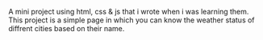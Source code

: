 A mini project using html, css & js that i wrote when i was learning them. This project is a simple page in which you can know the weather status of diffrent cities based on their name.
